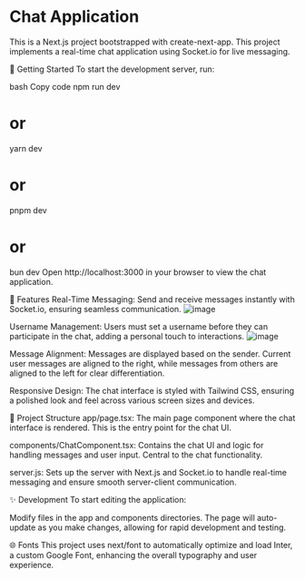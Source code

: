 
# **Chat Application**
This is a Next.js project bootstrapped with create-next-app. This project implements a real-time chat application using Socket.io for live messaging.

🚀 Getting Started
To start the development server, run:

bash
Copy code
npm run dev
# or
yarn dev
# or
pnpm dev
# or
bun dev
Open http://localhost:3000 in your browser to view the chat application.

🌟 Features
Real-Time Messaging: Send and receive messages instantly with Socket.io, ensuring seamless communication.
![image](https://github.com/user-attachments/assets/6bff4ca7-abea-4764-9f82-2fab211b9bcc)

Username Management: Users must set a username before they can participate in the chat, adding a personal touch to interactions.
![image](https://github.com/user-attachments/assets/f35f038e-7320-47d6-93e8-d1f132a57758)

Message Alignment: Messages are displayed based on the sender. Current user messages are aligned to the right, while messages from others are aligned to the left for clear differentiation.

Responsive Design: The chat interface is styled with Tailwind CSS, ensuring a polished look and feel across various screen sizes and devices.

📁 Project Structure
app/page.tsx: The main page component where the chat interface is rendered. This is the entry point for the chat UI.

components/ChatComponent.tsx: Contains the chat UI and logic for handling messages and user input. Central to the chat functionality.

server.js: Sets up the server with Next.js and Socket.io to handle real-time messaging and ensure smooth server-client communication.

✨ Development
To start editing the application:

Modify files in the app and components directories.
The page will auto-update as you make changes, allowing for rapid development and testing.

🌐 Fonts
This project uses next/font to automatically optimize and load Inter, a custom Google Font, enhancing the overall typography and user experience.







